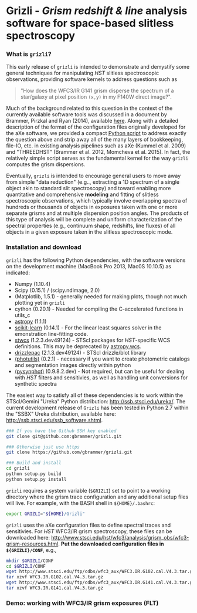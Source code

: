 # Grizli - *Grism redshift & line* analysis software for space-based slitless spectroscopy

### What is `grizli`?

This early release of `grizli` is intended to demonstrate and demystify some general techniques for manipulating *HST* slitless spectroscopic observations, providing software kernels to address questions such as 

> "How does the WFC3/IR G141 grism disperse the spectrum of a star/galaxy at pixel position `(x,y)` in my F140W direct image?".  

Much of the background related to this question in the context of the currently available software tools was discussed in a document by Brammer, Pirzkal and Ryan (2014), available [here](https://github.com/WFC3Grism/CodeDescription/).  Along with a detailed description of the format of the configuration files originally developed for the aXe software, we provided a compact [Python script](https://github.com/WFC3Grism/CodeDescription/blob/master/axe_disperse.py) to address exactly the question above and strip away all of the many layers of bookkeeping, file-IO, etc. in existing analysis pipelines such as aXe (Kummel et al. 2009) and "THREEDHST" (Brammer et al. 2012, Momcheva et al. 2015).  In fact, the relatively simple script serves as the fundamental kernel for the way `grizli` computes the grism dispersions.  

Eventually, `grizli` is intended to encourage general users to move away from simple "data reduction" (e.g.., extracting a 1D spectrum of a single object akin to standard slit spectroscopy) and toward enabling more quantitative and comprehensive **modeling** and fitting of slitless spectroscopic observations, which typically involve overlapping spectra of hundreds or thousands of objects in exposures taken with one or more separate grisms and at multiple dispersion position angles.  The products of this type of analysis will be complete and uniform characterization of the spectral properties (e.g., continuum shape, redshifts, line fluxes) of all objects in a given exposure taken in the slitless spectroscopic mode. 
 
### Installation and download

`grizli` has the following Python dependencies, with the software versions on the development machine (MacBook Pro 2013, Mac0S 10.10.5) as indicated:
    
* Numpy (1.10.4)
* Scipy (0.15.1) / (scipy.ndimage, 2.0)
* (Matplotlib, 1.5.1) - generally needed for making plots, though not much plotting yet in `grizli`
* cython (0.20.1) - Needed for compiling the C-accelerated functions in utils_c
* [astropy](http://www.astropy.org/) (1.1.1)
* [scikit-learn](http://scikit-learn.org/stable/install.html) (0.14.1) - For the linear least squares solver in the emonstration line-fitting code.
* [stwcs](http://stsdas.stsci.edu/stsci_python_epydoc/stwcs/index.html) (1.2.3.dev49124) - STScI packages for *HST*-specific WCS definitions.  This may be deprecated by [astropy.wcs](http://docs.astropy.org/en/stable/wcs/).
* [drizzlepac](http://drizzlepac.stsci.edu/) (2.1.3.dev49124) - STScI drizzle/blot library
* [(photutils)](https://photutils.readthedocs.org/en/latest/) (0.2.1) - necessary if you want to create photometric catalogs and segmentation images directly within python
* [(pysynphot)](http://pysynphot.readthedocs.org/en/latest/) (0.9.8.2.dev) - Not required, but can be useful for dealing with *HST* filters and sensitivies, as well as handling unit conversions for synthetic spectra
     
The easiest way to satisfy all of these dependencies is to work within the STScI/Gemini "Ureka" Python distribution: http://ssb.stsci.edu/ureka/.  The current development release of `Grizli` has been tested in Python 2.7 within the "SSBX" Ureka distribution, available here: http://ssb.stsci.edu/ssb_software.shtml.
 
```bash
### If you have the Github SSH key enabled
git clone git@github.com:gbrammer/grizli.git

### Otherwise just use https
git clone https://github.com/gbrammer/grizli.git

### Build and install
cd grizli
python setup.py build
python setup.py install
```

`grizli` requires a system variable (`$GRIZLI`) set to point to a working directory where the grism trace configuration and any additional setup files will live.  For example, with the BASH shell in `${HOME}/.bashrc`:

```bash
export GRIZLI="${HOME}/Grizli"
```

`grizli` uses the aXe configuration files to define spectral traces and sensitivies.  For *HST* WFC3/IR grism spectroscopy, these files can be downloaded here: http://www.stsci.edu/hst/wfc3/analysis/grism_obs/wfc3-grism-resources.html.  **Put the downloaded configuration files in `${GRIZLI}/CONF`**, e.g., 

```bash
mkdir $GRIZLI/CONF
cd $GRIZLI/CONF
wget http://www.stsci.edu/ftp/cdbs/wfc3_aux/WFC3.IR.G102.cal.V4.3.tar.gz
tar xzvf WFC3.IR.G102.cal.V4.3.tar.gz
wget http://www.stsci.edu/ftp/cdbs/wfc3_aux/WFC3.IR.G141.cal.V4.3.tar.gz
tar xzvf WFC3.IR.G141.cal.V4.3.tar.gz
```

### Demo: working with WFC3/IR grism exposures (FLT) 

